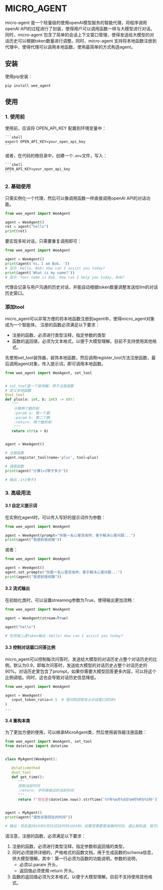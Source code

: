 # MICRO_AGENT

micro-agent 是一个轻量级的使用openAI模型服务的智能代理，将程序调用openAI API的过程进行了封装，使得用户可以调用函数一样与大模型进行对话。同时，micro-agent
包含了简单的会话上下文窗口管理，使得发送给大模型的对话历史可以根据token数量进行调整。同时，micro-agent
支持将本地函数注册到代理中，使得代理可以调用本地函数，使用最简单的方式构造agent。

## 安装

使用pip安装：

```shell
pip install wee_agent
```

## 使用

### 1. 使用前

使用前，应该将 OPEN_API_KEY 配置到环境变量中：

    ```shell
    export OPEN_API_KEY=your_open_api_key
    ```

或者，在代码的根目录中，创建一个`.env`文件，写入：

    ```shell
    OPEN_API_KEY=your_open_api_key
    ```

### 2. 基础使用

只需实例化一个代理，然后可以像调用函数一样直接调用openAI API的对话功能。

```python
from wee_agent import WeeAgent

agent = WeeAgent()
ret = agent("hello")
print(ret)
```

要实现多轮对话，只需要重复调用即可：

```python
from wee_agent import WeeAgent

agent = WeeAgent()
print(agent('hi，I am Bob. '))
# 显示：Hello, Bob! How can I assist you today?
print(agent('What is my name?'))
# 显示：Your name is Bob. How can I help you today, Bob?
```

代理会记录与用户沟通的历史对话，并能自动根据token数量调整发送给llm的对话历史窗口。

### 添加tool

micro_agent可以非常方便的将本地函数注册到agent中，使得micro_agent对象成为一个智能体。
注册的函数必须满足以下要求：

* 注册的函数，必须进行类型注释，指定参数的类型
* 函数的返回值，必须为文本格式，以便于大模型理解。目前不支持使用其他格式。

先使用set_tool装饰器，装饰本地函数，然后调用register_tool方法注册函数，最后调用agent对象，传入提示词，即可调用本地函数。

```python
from wee_agent import WeeAgent, set_tool


# set_tool是一个装饰器，用于注册函数
# 定义本地函数
@set_tool
def plus(a: int, b: int) -> str:
   """
    计算两个数的和
    :param a: 第一个数
    :param b: 第二个数
    :return: 两个数的和
    """
   return str(a + b)


agent = WeeAgent()

# 注册函数
agent.register_tool(name='plus', tool=plus)

# 调用函数
print(agent("计算1+2等于多少"))

# 输出：1+2等于3
```

### 3. 高级用法

#### 3.1 自定义提示词

在实例化agent时，可以传入写好的提示词作为参数：

```python
from wee_agent import WeeAgent

agent = WeeAgent(prompt="你是一名心里咨询师，善于解决心里问题...")
print(agent("我感到很烦躁"))
```

或者：

```python
from wee_agent import WeeAgent

agent = WeeAgent()
agent.set_prompts("你是一名心里咨询师，善于解决心里问题...")
print(agent("我感到很烦躁"))
```

#### 3.2 流式输出
在初始化类时，可以设置streaming参数为True，使得输出更加流畅：

```python
from wee_agent import WeeAgent

agent = WeeAgent(stream=True)

agent("hello")

# 在终端上逐token输出：Hello! How can I assist you today?
```



#### 3.3 控制对话窗口问答比例
micro_agent可以控制每次问答时，发送给大模型的对话历史占整个对话历史的比例。默认为0.9，即每次问答时，发送给大模型的对话历史占整个对话历史的90%。对话历史里包含了prompt。如果你需要大模型回答更多内容，可以将这个比例调低。同时，这也会导致对话历史信息降低。

```python
from wee_agent import WeeAgent

agent = WeeAgent(
   input_token_ratio=0.5  # 提问和回答各占对话窗口的50%
)
...
```
#### 3.4 重构本类
为了更加方便的使用，可以继承MicroAgent类，然后使用装饰器注册函数：

```python
from wee_agent import WeeAgent, set_tool
from datetime import datetime


class MyAgent(WeeAgent):

   @staticmethod
   @set_tool
   def get_time():
      """
      获取当前时间
      :return: 字符串格式的当前时间
      """
      return f"现在是{datetime.now().strftime('%Y年%m月%d日%H时%M分%S秒')}"


agent = MyAgent()
print(agent("请告诉我现在的时间"))

# 输出：现在是2024年3月19日18时39分24秒。如果您需要更准确的时间，请让我知道，我可以为您提供更具体的时分秒信息。
```

请注意，注册的函数，必须满足以下要求：

1. 注册的函数，必须进行类型注释，指定参数和返回值的类型，
2. 同时必须提供详细的，严格格式的函数文档，用于生成函数的schema信息，供大模型理解。其中：第一行必须为函数的功能说明。参数的说明，
    * 必须以:param 开头，
    * 返回值必须使用:return 开头。
3. 函数的返回值必须为文本格式，以便于大模型理解。目前不支持使用其他格式。